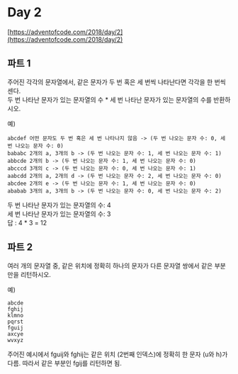 # Day 2

[https://adventofcode.com/2018/day/2](https://adventofcode.com/2018/day/2)

## 파트 1

주어진 각각의 문자열에서, 같은 문자가 두 번 혹은 세 번씩 나타난다면 각각을 한 번씩 센다.<br/>
두 번 나타난 문자가 있는 문자열의 수 * 세 번 나타난 문자가 있는 문자열의 수를 반환하시오.

예)
```
abcdef 어떤 문자도 두 번 혹은 세 번 나타나지 않음 -> (두 번 나오는 문자 수: 0, 세 번 나오는 문자 수: 0)
bababc 2개의 a, 3개의 b -> (두 번 나오는 문자 수: 1, 세 번 나오는 문자 수: 1)
abbcde 2개의 b -> (두 번 나오는 문자 수: 1, 세 번 나오는 문자 수: 0)
abcccd 3개의 c -> (두 번 나오는 문자 수: 0, 세 번 나오는 문자 수: 1)
aabcdd 2개의 a, 2개의 d -> (두 번 나오는 문자 수: 2, 세 번 나오는 문자 수: 0)
abcdee 2개의 e -> (두 번 나오는 문자 수: 1, 세 번 나오는 문자 수: 0)
ababab 3개의 a, 3개의 b -> (두 번 나오는 문자 수: 0, 세 번 나오는 문자 수: 2)
```
두 번 나타난 문자가 있는 문자열의 수: 4<br/>
세 번 나타난 문자가 있는 문자열의 수: 3<br/>
답 : 4 * 3 = 12

## 파트 2

여러 개의 문자열 중, 같은 위치에 정확히 하나의 문자가 다른 문자열 쌍에서 같은 부분만을 리턴하시오.

예)

```
abcde
fghij
klmno
pqrst
fguij
axcye
wvxyz
```

주어진 예시에서 fguij와 fghij는 같은 위치 (2번째 인덱스)에 정확히 한 문자 (u와 h)가 다름. 따라서 같은 부분인 fgij를 리턴하면 됨.
